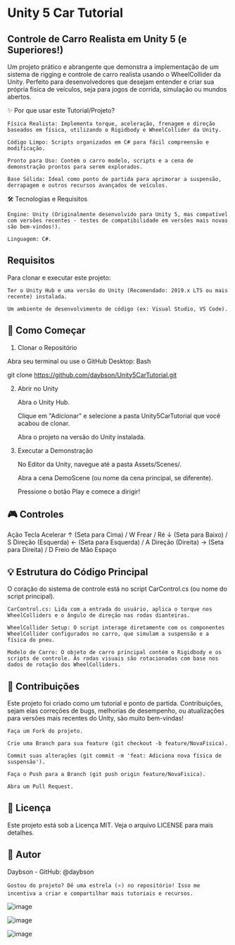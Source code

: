 # Unity 5 Car Tutorial

## Controle de Carro Realista em Unity 5 (e Superiores!)

Um projeto prático e abrangente que demonstra a implementação de um sistema de rigging e controle de carro realista usando o WheelCollider da Unity. Perfeito para desenvolvedores que desejam entender e criar sua própria física de veículos, seja para jogos de corrida, simulação ou mundos abertos.

✨ Por que usar este Tutorial/Projeto?

    Física Realista: Implementa torque, aceleração, frenagem e direção baseados em física, utilizando o Rigidbody e WheelCollider da Unity.

    Código Limpo: Scripts organizados em C# para fácil compreensão e modificação.

    Pronto para Uso: Contém o carro modelo, scripts e a cena de demonstração prontos para serem explorados.

    Base Sólida: Ideal como ponto de partida para aprimorar a suspensão, derrapagem e outros recursos avançados de veículos.

🛠️ Tecnologias e Requisitos

    Engine: Unity (Originalmente desenvolvido para Unity 5, mas compatível com versões recentes - testes de compatibilidade em versões mais novas são bem-vindos!).

    Linguagem: C#.

## Requisitos

Para clonar e executar este projeto:

    Ter o Unity Hub e uma versão do Unity (Recomendado: 2019.x LTS ou mais recente) instalada.

    Um ambiente de desenvolvimento de código (ex: Visual Studio, VS Code).

## 🚀 Como Começar

1. Clonar o Repositório

Abra seu terminal ou use o GitHub Desktop:
Bash

git clone https://github.com/daybson/Unity5CarTutorial.git

2. Abrir no Unity

    Abra o Unity Hub.

    Clique em "Adicionar" e selecione a pasta Unity5CarTutorial que você acabou de clonar.

    Abra o projeto na versão do Unity instalada.

3. Executar a Demonstração

    No Editor da Unity, navegue até a pasta Assets/Scenes/.

    Abra a cena DemoScene (ou nome da cena principal, se diferente).

    Pressione o botão Play e comece a dirigir!

## 🎮 Controles

Ação	Tecla
Acelerar	↑ (Seta para Cima) / W
Frear / Ré	↓ (Seta para Baixo) / S
Direção (Esquerda)	← (Seta para Esquerda) / A
Direção (Direita)	→ (Seta para Direita) / D
Freio de Mão	Espaço

## 💡 Estrutura do Código Principal

O coração do sistema de controle está no script CarControl.cs (ou nome do script principal).

    CarControl.cs: Lida com a entrada do usuário, aplica o torque nos WheelColliders e o ângulo de direção nas rodas dianteiras.

    WheelCollider Setup: O script interage diretamente com os componentes WheelCollider configurados no carro, que simulam a suspensão e a física do pneu.

    Modelo de Carro: O objeto de carro principal contém o Rigidbody e os scripts de controle. As rodas visuais são rotacionadas com base nos dados de rotação dos WheelColliders.

## 🤝 Contribuições

Este projeto foi criado como um tutorial e ponto de partida. Contribuições, sejam elas correções de bugs, melhorias de desempenho, ou atualizações para versões mais recentes do Unity, são muito bem-vindas!

    Faça um Fork do projeto.

    Crie uma Branch para sua feature (git checkout -b feature/NovaFisica).

    Commit suas alterações (git commit -m 'feat: Adiciona nova física de suspensão').

    Faça o Push para a Branch (git push origin feature/NovaFisica).

    Abra um Pull Request.

## 📄 Licença

Este projeto está sob a Licença MIT. Veja o arquivo LICENSE para mais detalhes.

## 👤 Autor

Daybson - GitHub: @daybson

    Gostou do projeto? Dê uma estrela (⭐️) no repositório! Isso me incentiva a criar e compartilhar mais tutoriais e recursos.


![image](https://github.com/user-attachments/assets/86dad34c-af0f-452e-affa-b917034c578e)

![image](https://github.com/user-attachments/assets/d35f0458-f60e-4667-a118-c50e12f1bac5)

![image](https://github.com/user-attachments/assets/0c04344d-91e7-4e24-8d45-4f6b7c42e734)

